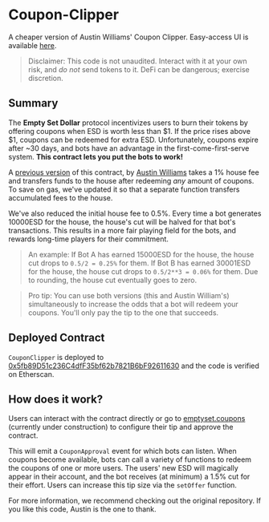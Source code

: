 # Coupon-Clipper
A cheaper version of Austin Williams' Coupon Clipper. Easy-access UI is
available [here](https://emptyset.coupons/).

> Disclaimer: This code is not unaudited. Interact with it at your own risk,
and *do not* send tokens to it. DeFi can be dangerous; exercise discretion.

## Summary

The **Empty Set Dollar** protocol incentivizes users to burn their tokens
by offering coupons when ESD is worth less than $1. If the price rises
above $1, coupons can be redeemed for extra ESD. Unfortunately, coupons
expire after ~30 days, and bots have an advantage in the
first-come-first-serve system. **This contract lets you put the bots to
work!**

A [previous version](https://github.com/Austin-Williams/coupon-clipper)
of this contract, by [Austin Williams](https://github.com/Austin-Williams/)
takes a 1% house fee and transfers funds to the house after redeeming *any*
amount of coupons. To save on gas, we've updated it so that a separate
function transfers accumulated fees to the house.

We've also reduced the initial house fee to 0.5%. Every time a bot generates
10000ESD for the house, the house's cut will be halved for that bot's
transactions. This results in a more fair playing field for the bots, and
rewards long-time players for their commitment.

> An example: If Bot A has earned 15000ESD for the house, the house cut drops
to `0.5/2 = 0.25%` for them. If Bot B has earned 30001ESD for the house, the
house cut drops to `0.5/2**3 = 0.06%` for them. Due to rounding, the house
cut eventually goes to zero.

> Pro tip: You can use both versions (this and Austin William's)
simultaneously to increase the odds that a bot will redeem your coupons.
You'll only pay the tip to the one that succeeds.

## Deployed Contract

`CouponClipper` is deployed to [0x5fb89D51c236C4dfF35bf62b7821B6bF92611630](https://etherscan.io/address/0x5fb89D51c236C4dfF35bf62b7821B6bF92611630)
and the code is verified on Etherscan.

## How does it work?

Users can interact with the contract directly or go to [emptyset.coupons](https://emptyset.coupons/) (currently under construction) to configure
their tip and approve the contract.

This will emit a `CouponApproval` event for which bots can listen. When
coupons become available, bots can call a variety of functions to redeem
the coupons of one or more users. The users' new ESD will magically appear
in their account, and the bot receives (at minimum) a 1.5% cut for their
effort. Users can increase this tip size via the `setOffer` function.

For more information, we recommend checking out the original repository. If
you like this code, Austin is the one to thank.

